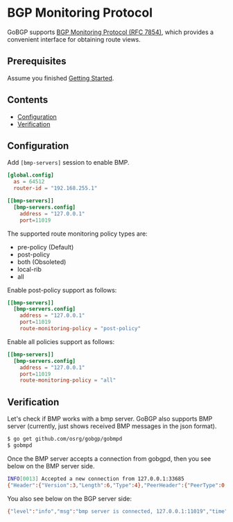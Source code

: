 # BGP Monitoring Protocol

GoBGP supports [BGP Monitoring Protocol (RFC 7854)](https://tools.ietf.org/html/rfc7854), which provides a convenient interface for obtaining route views.

## Prerequisites

Assume you finished [Getting Started](https://github.com/osrg/gobgp/blob/master/docs/sources/getting-started.md).

## Contents
- [Configuration](#config)
- [Verification](#verify)

## <a name="config"> Configuration

Add `[bmp-servers]` session to enable BMP. 

```toml
[global.config]
  as = 64512
  router-id = "192.168.255.1"

[[bmp-servers]]
  [bmp-servers.config]
    address = "127.0.0.1"
    port=11019
```

The supported route monitoring policy types are:
- pre-policy (Default)
- post-policy
- both (Obsoleted)
- local-rib
- all

Enable post-policy support as follows:

```toml
[[bmp-servers]]
  [bmp-servers.config]
    address = "127.0.0.1"
    port=11019
    route-monitoring-policy = "post-policy"
```

Enable all policies support as follows:

```toml
[[bmp-servers]]
  [bmp-servers.config]
    address = "127.0.0.1"
    port=11019
    route-monitoring-policy = "all"
```


## <a name="verify"> Verification

Let's check if BMP works with a bmp server. GoBGP also supports BMP server (currently, just shows received BMP messages in the json format).

```bash
$ go get github.com/osrg/gobgp/gobmpd
$ gobmpd
```

Once the BMP server accepts a connection from gobgpd, then you see
below on the BMP server side.

```bash
INFO[0013] Accepted a new connection from 127.0.0.1:33685
{"Header":{"Version":3,"Length":6,"Type":4},"PeerHeader":{"PeerType":0,"IsPostPolicy":false,"PeerDistinguisher":0,"PeerAddress":"","PeerAS":0,"PeerBGPID":"","Timestamp":0},"Body":{"Info":null}}
```

You also see below on the BGP server side:

```bash
{"level":"info","msg":"bmp server is connected, 127.0.0.1:11019","time":"2015-09-15T10:29:03+09:00"}
```

